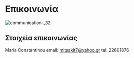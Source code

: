 # Επικοινωνία
![communication-_32](https://cloud.githubusercontent.com/assets/14877897/10635625/c1b6a77e-7802-11e5-8b74-1d9671e7f8f7.jpg)

## Στοιχεία επικοινωνίας
Maria Constantinou
email: mitsakit7@yahoo.gr
tel: 22601876






